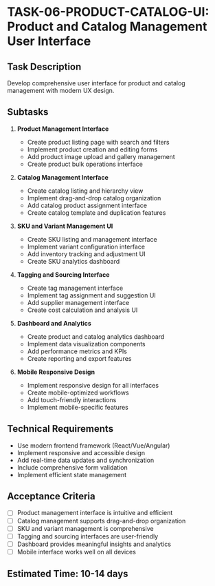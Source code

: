 # TASK-06-PRODUCT-CATALOG-UI: Product and Catalog Management User Interface

## Task Description
Develop comprehensive user interface for product and catalog management with modern UX design.

## Subtasks
1. **Product Management Interface**
   - Create product listing page with search and filters
   - Implement product creation and editing forms
   - Add product image upload and gallery management
   - Create product bulk operations interface

2. **Catalog Management Interface**
   - Create catalog listing and hierarchy view
   - Implement drag-and-drop catalog organization
   - Add catalog product assignment interface
   - Create catalog template and duplication features

3. **SKU and Variant Management UI**
   - Create SKU listing and management interface
   - Implement variant configuration interface
   - Add inventory tracking and adjustment UI
   - Create SKU analytics dashboard

4. **Tagging and Sourcing Interface**
   - Create tag management interface
   - Implement tag assignment and suggestion UI
   - Add supplier management interface
   - Create cost calculation and analysis UI

5. **Dashboard and Analytics**
   - Create product and catalog analytics dashboard
   - Implement data visualization components
   - Add performance metrics and KPIs
   - Create reporting and export features

6. **Mobile Responsive Design**
   - Implement responsive design for all interfaces
   - Create mobile-optimized workflows
   - Add touch-friendly interactions
   - Implement mobile-specific features

## Technical Requirements
- Use modern frontend framework (React/Vue/Angular)
- Implement responsive and accessible design
- Add real-time data updates and synchronization
- Include comprehensive form validation
- Implement efficient state management

## Acceptance Criteria
- [ ] Product management interface is intuitive and efficient
- [ ] Catalog management supports drag-and-drop organization
- [ ] SKU and variant management is comprehensive
- [ ] Tagging and sourcing interfaces are user-friendly
- [ ] Dashboard provides meaningful insights and analytics
- [ ] Mobile interface works well on all devices

## Estimated Time: 10-14 days
